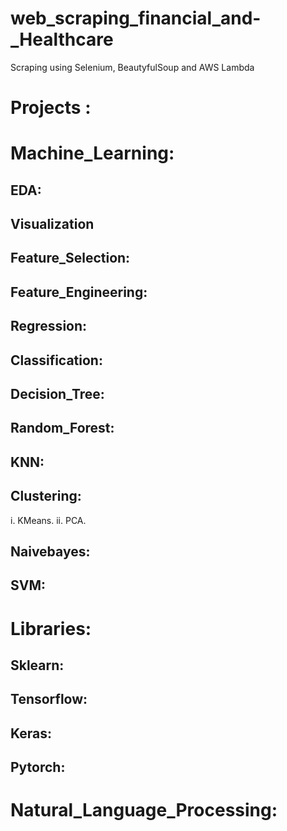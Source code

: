 # web_scraping_financial_and-_Healthcare
Scraping using Selenium, BeautyfulSoup and AWS Lambda

# Projects :

# Machine_Learning:
## EDA:
## Visualization
## Feature_Selection:
## Feature_Engineering:
## Regression:
## Classification:
## Decision_Tree:
## Random_Forest:
## KNN:
## Clustering:
i. KMeans.
ii. PCA.
## Naivebayes:
## SVM:

# Libraries:
## Sklearn:
## Tensorflow:
## Keras:
## Pytorch:

# Natural_Language_Processing:



